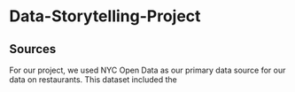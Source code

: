 # Data-Storytelling-Project

## Sources

For our project, we used NYC Open Data as our primary data source for our data on restaurants. This dataset included the  